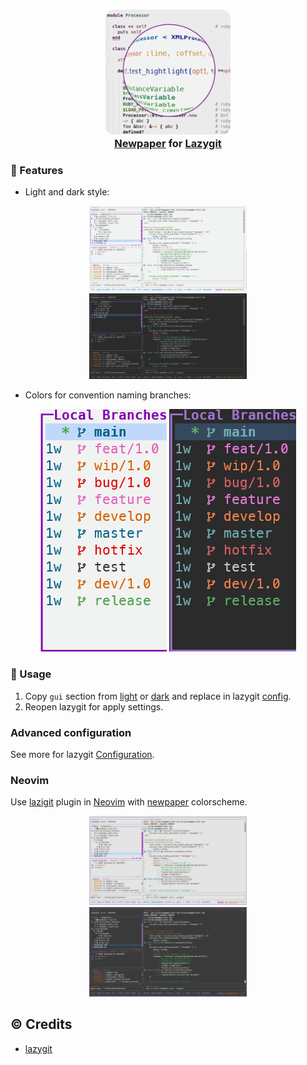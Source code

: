 <h3 align="center">
    <img src="https://raw.githubusercontent.com/new-paper/newpaper/main/assets/logo/logo-newpaper.png" width="200" alt="Logo"/><br/>
    <a href="https://github.com/new-paper/newpaper">Newpaper</a> for <a href="https://github.com/jesseduffield/lazygit">Lazygit</a>
</h3>

### 🌟 Features

- Light and dark style:

<div align="center">

<a href="https://raw.githubusercontent.com/new-paper/newpaper/main/assets/previews/lazygit/lazygit_windows_terminal_light.png"><img src="https://raw.githubusercontent.com/new-paper/newpaper/main/assets/previews/lazygit/lazygit_windows_terminal_light.png" width=50% alt="light"></a>
<a href="https://raw.githubusercontent.com/new-paper/newpaper/main/assets/previews/lazygit/lazygit_windows_terminal_dark.png"><img src="https://raw.githubusercontent.com/new-paper/newpaper/main/assets/previews/lazygit/lazygit_windows_terminal_dark.png" width=50% alt="dark"></a>

</div>

- Colors for convention naming branches:

<div align="center">

<a href="https://raw.githubusercontent.com/new-paper/newpaper/main/assets/previews/lazygit/lazygit_color_branches_light.png"><img src="https://raw.githubusercontent.com/new-paper/newpaper/main/assets/previews/lazygit/lazygit_color_branches_light.png" alt="light"></a>
<a href="https://raw.githubusercontent.com/new-paper/newpaper/main/assets/previews/lazygit/lazygit_color_branches_dark.png"><img src="https://raw.githubusercontent.com/new-paper/newpaper/main/assets/previews/lazygit/lazygit_color_branches_dark.png" alt="dark"></a>

</div>

### 🚀 Usage

1. Copy `gui` section from [light](https://github.com/new-paper/lazygit/blob/main/themes/newpaper_light.yml) or [dark](https://github.com/new-paper/lazygit/blob/main/themes/newpaper_dark.yml) and replace in lazygit [config](https://github.com/jesseduffield/lazygit/blob/master/docs/Config.md#user-config).
2. Reopen lazygit for apply settings.

### Advanced configuration

See more for lazygit [Configuration](https://github.com/jesseduffield/lazygit/blob/master/docs/Config.md).

### Neovim

Use [lazigit](https://github.com/kdheepak/lazygit.nvim) plugin in [Neovim](https://github.com/neovim/neovim) with [newpaper](https://github.com/yorik1984/newpaper.nvim) colorscheme.

<div align="center">

<a href="https://raw.githubusercontent.com/new-paper/newpaper/main/assets/previews/nvim/plugins/lazygit/lazygit_neovim_light.png"><img src="https://raw.githubusercontent.com/new-paper/newpaper/main/assets/previews/nvim/plugins/lazygit/lazygit_neovim_light.png" width=50% alt="light"></a>
<a href="https://raw.githubusercontent.com/new-paper/newpaper/main/assets/previews/nvim/plugins/lazygit/lazygit_neovim_dark.png"><img src="https://raw.githubusercontent.com/new-paper/newpaper/main/assets/previews/nvim/plugins/lazygit/lazygit_neovim_dark.png" width=50% alt="dark"></a>

</div>

## ©️ Credits

+ [lazygit](https://github.com/jesseduffield/lazygit)
